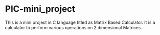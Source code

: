 # PIC-mini_project
This is a mini project in C language titled as Matrix Based Calculator. 
It is a calculator to perform various operations on 2 dimensional Matrices.
